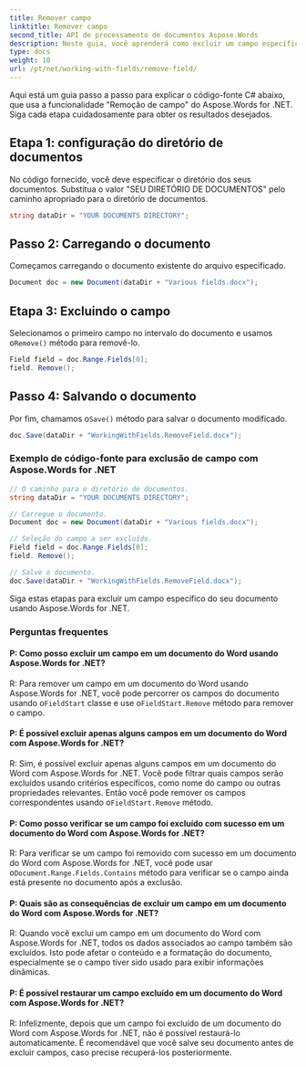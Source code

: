 ```yaml
---
title: Remover campo
linktitle: Remover campo
second_title: API de processamento de documentos Aspose.Words
description: Neste guia, você aprenderá como excluir um campo específico em um documento usando Aspose.Words for .NET.
type: docs
weight: 10
url: /pt/net/working-with-fields/remove-field/
---
```

Aqui está um guia passo a passo para explicar o código-fonte C# abaixo, que usa a funcionalidade "Remoção de campo" do Aspose.Words for .NET. Siga cada etapa cuidadosamente para obter os resultados desejados.

## Etapa 1: configuração do diretório de documentos

No código fornecido, você deve especificar o diretório dos seus documentos. Substitua o valor "SEU DIRETÓRIO DE DOCUMENTOS" pelo caminho apropriado para o diretório de documentos.

```csharp
string dataDir = "YOUR DOCUMENTS DIRECTORY";
```

## Passo 2: Carregando o documento

Começamos carregando o documento existente do arquivo especificado.

```csharp
Document doc = new Document(dataDir + "Various fields.docx");
```

## Etapa 3: Excluindo o campo

 Selecionamos o primeiro campo no intervalo do documento e usamos o`Remove()` método para removê-lo.

```csharp
Field field = doc.Range.Fields[0];
field. Remove();
```

## Passo 4: Salvando o documento

 Por fim, chamamos o`Save()` método para salvar o documento modificado.

```csharp
doc.Save(dataDir + "WorkingWithFields.RemoveField.docx");
```

### Exemplo de código-fonte para exclusão de campo com Aspose.Words for .NET

```csharp
// O caminho para o diretório de documentos.
string dataDir = "YOUR DOCUMENTS DIRECTORY";

// Carregue o documento.
Document doc = new Document(dataDir + "Various fields.docx");

// Seleção do campo a ser excluído.
Field field = doc.Range.Fields[0];
field. Remove();

// Salve o documento.
doc.Save(dataDir + "WorkingWithFields.RemoveField.docx");
```

Siga estas etapas para excluir um campo específico do seu documento usando Aspose.Words for .NET.

### Perguntas frequentes

#### P: Como posso excluir um campo em um documento do Word usando Aspose.Words for .NET?

 R: Para remover um campo em um documento do Word usando Aspose.Words for .NET, você pode percorrer os campos do documento usando o`FieldStart` classe e use o`FieldStart.Remove` método para remover o campo.

#### P: É possível excluir apenas alguns campos em um documento do Word com Aspose.Words for .NET?

 R: Sim, é possível excluir apenas alguns campos em um documento do Word com Aspose.Words for .NET. Você pode filtrar quais campos serão excluídos usando critérios específicos, como nome do campo ou outras propriedades relevantes. Então você pode remover os campos correspondentes usando o`FieldStart.Remove` método.

#### P: Como posso verificar se um campo foi excluído com sucesso em um documento do Word com Aspose.Words for .NET?

 R: Para verificar se um campo foi removido com sucesso em um documento do Word com Aspose.Words for .NET, você pode usar o`Document.Range.Fields.Contains` método para verificar se o campo ainda está presente no documento após a exclusão.

#### P: Quais são as consequências de excluir um campo em um documento do Word com Aspose.Words for .NET?

R: Quando você exclui um campo em um documento do Word com Aspose.Words for .NET, todos os dados associados ao campo também são excluídos. Isto pode afetar o conteúdo e a formatação do documento, especialmente se o campo tiver sido usado para exibir informações dinâmicas.

#### P: É possível restaurar um campo excluído em um documento do Word com Aspose.Words for .NET?

R: Infelizmente, depois que um campo foi excluído de um documento do Word com Aspose.Words for .NET, não é possível restaurá-lo automaticamente. É recomendável que você salve seu documento antes de excluir campos, caso precise recuperá-los posteriormente.